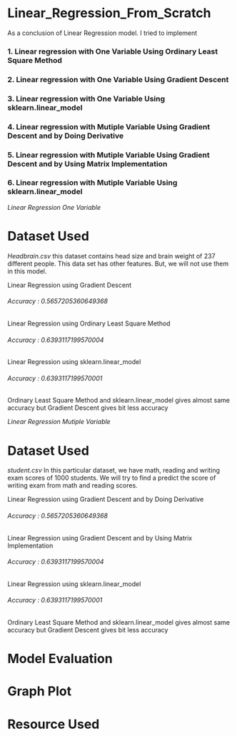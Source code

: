 # Linear_Regression_From_Scratch

As a conclusion of Linear Regression model.
I tried to implement
### 1. Linear regression with One Variable Using Ordinary Least Square Method
### 2. Linear regression with One Variable Using Gradient Descent
### 3. Linear regression with One Variable Using sklearn.linear_model
### 4. Linear regression with Mutiple Variable Using Gradient Descent and by Doing Derivative
### 5. Linear regression with Mutiple Variable Using Gradient Descent and by Using Matrix Implementation
### 6. Linear regression with Mutiple Variable Using sklearn.linear_model


_Linear Regression One Variable_

# Dataset Used
*Headbrain.csv* this dataset contains head size and brain weight of 237 different people. This data set has other features. But, we will not use them in this model.

Linear Regression using Gradient Descent
###### Accuracy :  0.5657205360649368
Linear Regression using Ordinary Least Square Method
###### Accuracy :  0.6393117199570004
Linear Regression using sklearn.linear_model
###### Accuracy :  0.6393117199570001

Ordinary Least Square Method and sklearn.linear_model gives almost same accuracy but Gradient Descent gives bit less accuracy



_Linear Regression Mutiple Variable_

# Dataset Used
*student.csv* In this particular dataset, we have math, reading and writing exam scores of 1000 students. We will try to find a predict the score of writing exam from math and reading scores.

Linear Regression using Gradient Descent and by Doing Derivative
###### Accuracy :  0.5657205360649368
Linear Regression using Gradient Descent and by Using Matrix Implementation
###### Accuracy :  0.6393117199570004
Linear Regression using sklearn.linear_model
###### Accuracy :  0.6393117199570001

Ordinary Least Square Method and sklearn.linear_model gives almost same accuracy but Gradient Descent gives bit less accuracy


# Model Evaluation 

# Graph Plot

# Resource Used

